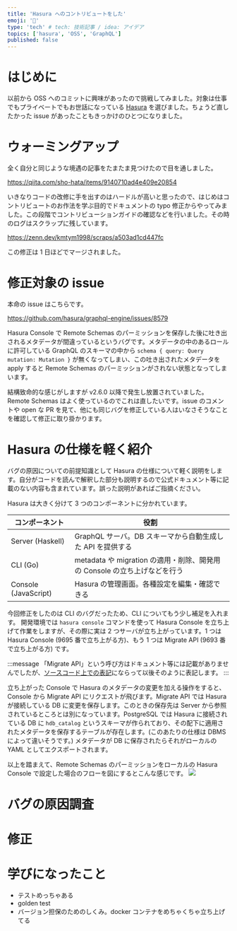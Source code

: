 ```yaml
---
title: 'Hasura へのコントリビュートをした'
emoji: '🦉'
type: 'tech' # tech: 技術記事 / idea: アイデア
topics: ['hasura', 'OSS', 'GraphQL']
published: false
---
```


# はじめに

以前から OSS へのコミットに興味があったので挑戦してみました。対象は仕事でもプライベートでもお世話になっている [Hasura](https://github.com/hasura/graphql-engine) を選びました。ちょうど直したかった issue があったこともきっかけのひとつになりました。

# ウォーミングアップ

全く自分と同じような境遇の記事をたまたま見つけたので目を通しました。

https://qiita.com/sho-hata/items/9140710ad4e409e20854

いきなりコードの改修に手を出すのはハードルが高いと思ったので、はじめはコントリビュートのお作法を学ぶ目的でドキュメントの typo 修正からやってみました。この段階でコントリビューションガイドの確認などを行いました。その時のログはスクラップに残しています。

https://zenn.dev/kmtym1998/scraps/a503ad1cd447fc

この修正は 1 日ほどでマージされました。

# 修正対象の issue

本命の issue はこちらです。

https://github.com/hasura/graphql-engine/issues/8579

Hasura Console で Remote Schemas のパーミッションを保存した後に吐き出されるメタデータが間違っているというバグです。<!-- textlint-disable ja-technical-writing/sentence-length -->メタデータの中のあるロールに許可している GraphQL のスキーマの中から `schema { query: Query mutation: Mutation }` が無くなってしまい、この吐き出されたメタデータを apply すると Remote Schemas のパーミッションがされない状態となってしまいます。 <!-- textlint-enable -->

結構致命的な感じがしますが v2.6.0 以降で発生し放置されていました。Remote Schemas はよく使っているのでこれは直したいです。issue のコメントや open な PR を見て、他にも同じバグを修正している人はいなさそうなことを確認して修正に取り掛かります。

# Hasura の仕様を軽く紹介

バグの原因についての前提知識として Hasura の仕様について軽く説明をします。自分がコードを読んで解釈した部分も説明するので公式ドキュメント等に記載のない内容も含まれています。誤った説明があればご指摘ください。

Hasura は大きく分けて 3 つのコンポーネントに分かれています。

| コンポーネント       | 役割                                                                      |
| -------------------- | ------------------------------------------------------------------------- |
| Server (Haskell)     | GraphQL サーバ。DB スキーマから自動生成した API を提供する                |
| CLI (Go)             | metadata や migration の適用・削除、開発用の Console の立ち上げなどを行う |
| Console (JavaScript) | Hasura の管理画面。各種設定を編集・確認できる                             |

今回修正をしたのは CLI のバグだったため、CLI についてもう少し補足を入れます。
開発環境では `hasura console` コマンドを使って Hasura Console を立ち上げて作業をしますが、その際に実は 2 つサーバが立ち上がっています。1 つは Hasura Console (9695 番で立ち上がる方)、もう 1 つは Migrate API (9693 番で立ち上がる方) です。

<!-- textlint-disable ja-technical-writing/ja-no-mixed-period -->

:::message
「Migrate API」という呼び方はドキュメント等には記載がありませんでしたが、[ソースコード上での表記](https://github.com/hasura/graphql-engine/blob/f7409ef2eb21bc73f6e9e8a1dbcdda878f0d6db1/cli/commands/console.go#L46)にならって以後そのように表記します。
:::

<!-- textlint-enable -->

立ち上がった Console で Hasura のメタデータの変更を加える操作をすると、Console から Migrate API にリクエストが飛びます。Migrate API では Hasura が接続している DB に変更を保存します。このときの保存先は Server から参照されているところとは別になっています。PostgreSQL では Hasura に接続されている DB に `hdb_catalog` というスキーマが作られており、その配下に適用されたメタデータを保存するテーブルが存在します。(このあたりの仕様は DBMS によって違いそうです。) メタデータが DB に保存されたらそれがローカルの YAML としてエクスポートされます。

以上を踏まえて、Remote Schemas のパーミッションをローカルの Hasura Console で設定した場合のフローを図にするとこんな感じです。
![](https://storage.googleapis.com/zenn-user-upload/bec3499dc1e1-20220921.png)

# バグの原因調査

# 修正

# 学びになったこと

- テストめっちゃある
- golden test
- バージョン担保のためのしくみ。docker コンテナをめちゃくちゃ立ち上げてる
